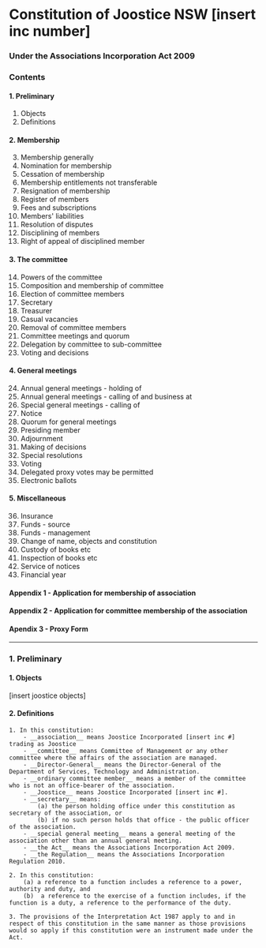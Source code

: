 Constitution of Joostice NSW [insert inc number]
===
### Under the Associations Incorporation Act 2009

### Contents

#### 1. Preliminary
1. Objects
2. Definitions

#### 2. Membership 
3. Membership generally
4. Nomination for membership
5. Cessation of membership
6. Membership entitlements not transferable
7. Resignation of membership
8. Register of members
9. Fees and subscriptions
10. Members' liabilities
11. Resolution of disputes
12. Disciplining of members
13. Right of appeal of disciplined member

#### 3. The committee 
14. Powers of the committee
15. Composition and membership of committee
16. Election of committee members
17. Secretary
18. Treasurer
19. Casual vacancies
20. Removal of committee members
21. Committee meetings and quorum
22. Delegation by committee to sub-committee
23. Voting and decisions

#### 4. General meetings
24. Annual general meetings - holding of
25. Annual general meetings - calling of and business at
26. Special general meetings - calling of
27. Notice
28. Quorum for general meetings
29. Presiding member
30. Adjournment
31. Making of decisions
32. Special resolutions
33. Voting	
34. Delegated proxy votes may be permitted
35. Electronic ballots

#### 5. Miscellaneous
36. Insurance
37. Funds - source
38. Funds - management
39. Change of name, objects and constitution
40. Custody of books etc
41. Inspection of books etc
42. Service of notices
43. Financial year

#### Appendix 1 - Application for membership of association
#### Appendix 2 - Application for committee membership of the association
#### Apendix 3 - Proxy Form

---

### 1. Preliminary

#### 1. Objects

[insert joostice objects]

#### 2. Definitions

    1. In this constitution:
        - __association__ means Joostice Incorporated [insert inc #] trading as Joostice
        - __committee__ means Committee of Management or any other committee where the affairs of the association are managed.
        - __Director-General__ means the Director-General of the Department of Services, Technology and Administration.
		- __ordinary committee member__ means a member of the committee who is not an office-bearer of the association.
		- __Joostice__ means Joostice Incorporated [insert inc #].
		- __secretary__ means:
			(a) the person holding office under this constitution as secretary of the association, or
			(b) if no such person holds that office - the public officer of the association.
		- __special general meeting__ means a general meeting of the association other than an annual general meeting.
		- __the Act__ means the Associations Incorporation Act 2009.
		- __the Regulation__ means the Associations Incorporation Regulation 2010.

	2. In this constitution:
		(a) a reference to a function includes a reference to a power, authority and duty, and
		(b)  a reference to the exercise of a function includes, if the function is a duty, a reference to the performance of the duty.

	3. The provisions of the Interpretation Act 1987 apply to and in respect of this constitution in the same manner as those provisions would so apply if this constitution were an instrument made under the Act.

